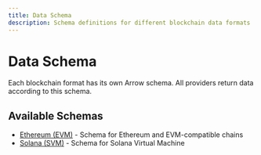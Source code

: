 ```yaml
---
title: Data Schema
description: Schema definitions for different blockchain data formats
---
```


# Data Schema

Each blockchain format has its own Arrow schema. All providers return data according to this schema.

## Available Schemas

- [Ethereum (EVM)](/pipeline/schema/evm) - Schema for Ethereum and EVM-compatible chains
- [Solana (SVM)](/pipeline/schema/svm) - Schema for Solana Virtual Machine
